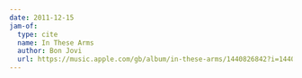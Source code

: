 ```yaml
---
date: 2011-12-15
jam-of:
  type: cite
  name: In These Arms
  author: Bon Jovi
  url: https://music.apple.com/gb/album/in-these-arms/1440826842?i=1440826866
---
```

